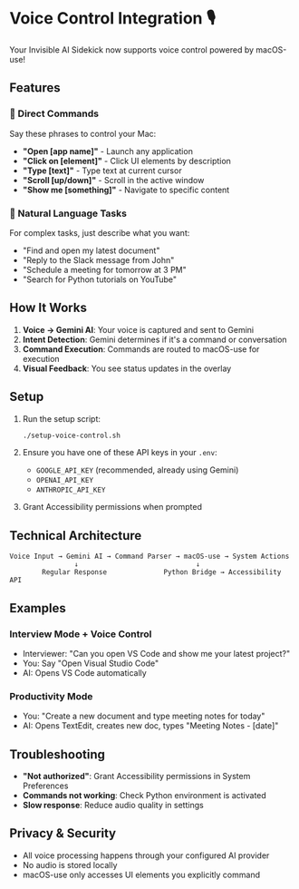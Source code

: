# Voice Control Integration 🎙️

Your Invisible AI Sidekick now supports voice control powered by macOS-use!

## Features

### 🎯 Direct Commands
Say these phrases to control your Mac:
- **"Open [app name]"** - Launch any application
- **"Click on [element]"** - Click UI elements by description
- **"Type [text]"** - Type text at current cursor
- **"Scroll [up/down]"** - Scroll in the active window
- **"Show me [something]"** - Navigate to specific content

### 🤖 Natural Language Tasks
For complex tasks, just describe what you want:
- "Find and open my latest document"
- "Reply to the Slack message from John"
- "Schedule a meeting for tomorrow at 3 PM"
- "Search for Python tutorials on YouTube"

## How It Works

1. **Voice → Gemini AI**: Your voice is captured and sent to Gemini
2. **Intent Detection**: Gemini determines if it's a command or conversation
3. **Command Execution**: Commands are routed to macOS-use for execution
4. **Visual Feedback**: You see status updates in the overlay

## Setup

1. Run the setup script:
   ```bash
   ./setup-voice-control.sh
   ```

2. Ensure you have one of these API keys in your `.env`:
   - `GOOGLE_API_KEY` (recommended, already using Gemini)
   - `OPENAI_API_KEY`
   - `ANTHROPIC_API_KEY`

3. Grant Accessibility permissions when prompted

## Technical Architecture

```
Voice Input → Gemini AI → Command Parser → macOS-use → System Actions
                ↓                             ↓
        Regular Response              Python Bridge → Accessibility API
```

## Examples

### Interview Mode + Voice Control
- Interviewer: "Can you open VS Code and show me your latest project?"
- You: Say "Open Visual Studio Code"
- AI: Opens VS Code automatically

### Productivity Mode
- You: "Create a new document and type meeting notes for today"
- AI: Opens TextEdit, creates new doc, types "Meeting Notes - [date]"

## Troubleshooting

- **"Not authorized"**: Grant Accessibility permissions in System Preferences
- **Commands not working**: Check Python environment is activated
- **Slow response**: Reduce audio quality in settings

## Privacy & Security

- All voice processing happens through your configured AI provider
- No audio is stored locally
- macOS-use only accesses UI elements you explicitly command